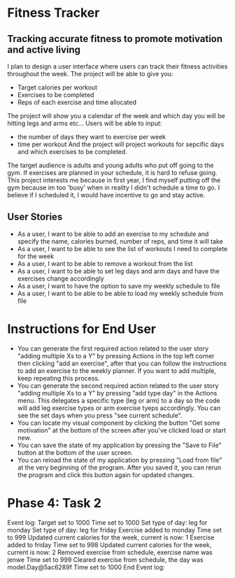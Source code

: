 # Fitness Tracker

## Tracking accurate fitness to promote motivation and active living


I plan to design a user interface where users can track their fitness activities throughout the week. 
The project will be able to give you:
- Target calories per workout
- Exercises to be completed 
- Reps of each exercise and time allocated 

The project will show you a calendar of the week and which day you will be hitting legs and arms etc...
Users will be able to input:
- the number of days they want to exercise per week
- time per workout 
And the project will project workouts for sepcific days and which exercises to be completed. 

The target audience is adults and young adults who put off going to the gym. If exercises are planned in your schedule, it is hard to refuse going. This project interests me because in first year, I find myself putting off the gym because im too 'busy' when in reality I didn't schedule a time to go. I believe if I scheduled it, I would have incentive to go and stay active. 

## User Stories
- As a user, I want to be able to add an exercise to my schedule and specify the name, calories burned, number of reps, and time it will take
- As a user, I want to be able to see the list of workouts I need to complete for the week
- As a user, I want to be able to remove a workout from the list
- As a user, I want to be able to set leg days and arm days and have the exercises change accordingly
- As a user, I want to have the option to save my weekly schedule to file
- As a user, I want to be able to be able to load my weekly schedule from file

# Instructions for End User

- You can generate the first required action related to the user story "adding multiple Xs to a Y" by pressing Actions in the top left corner then clicking "add an exercise", after that you can follow the instructions to add an exercise to the weekly planner. If you want to add multiple, keep repeating this process. 
- You can generate the second required action related to the user story "adding multiple Xs to a Y" by pressing "add type day" in the Actions menu. This delegates a specific type (leg or arm) to a day so the code will add leg exercise types or arm exercise tyeps accordingly. You can see the set days when you press "see current schedule".
- You can locate my visual component by clicking the button "Get some motivation" at the bottom of the screen after you've clicked load or start new. 
- You can save the state of my application by pressing the "Save to File" button at the bottom of the user screen.
- You can reload the state of my application by pressing "Load from file" at the very beginning of the program. After you saved it, you can rerun the program and click this button again for updated changes.

# Phase 4: Task 2
Event log: 
Target set to 1000
Time set to 1000
Set type of day:  leg for monday
Set type of day:  leg for friday
Exercise added to monday
Time set to 999
Updated current calories for the week, current is now:  1
Exercise added to friday
Time set to 998
Updated current calories for the week, current is now:  2
Removed exercise from schedule, exercise name was  jenwe
Time set to 999
Cleared exercise from schedule, the day was  model.Day@5ac6289f
Time set to 1000
End Event log: 